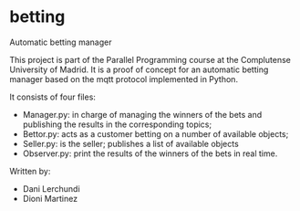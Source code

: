# betting
Automatic betting manager

This project is part of the Parallel Programming course at the Complutense University of Madrid.
It is a proof of concept for an automatic betting manager based on the mqtt protocol implemented in Python.

It consists of four files:
- Manager.py: in charge of managing the winners of the bets and publishing the results in the corresponding topics;
- Bettor.py: acts as a customer betting on a number of available objects;
- Seller.py: is the seller; publishes a list of available objects
- Observer.py: print the results of the winners of the bets in real time.



Written by:
  - Dani Lerchundi
  - Dioni Martinez
